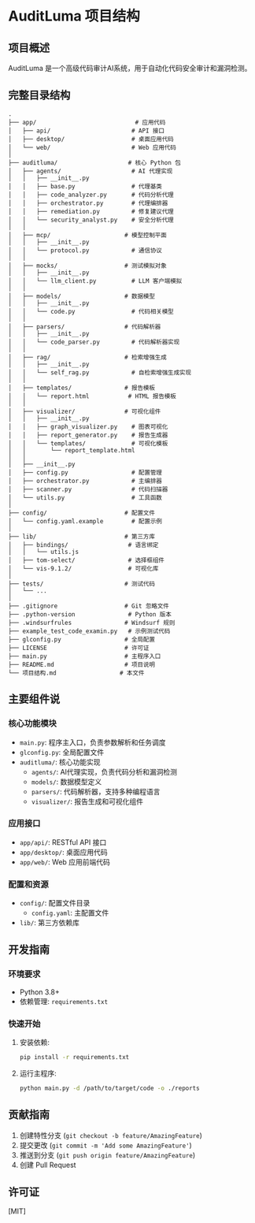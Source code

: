 # AuditLuma 项目结构

## 项目概述
AuditLuma 是一个高级代码审计AI系统，用于自动化代码安全审计和漏洞检测。

## 完整目录结构

```
.
├── app/                            # 应用代码
│   ├── api/                       # API 接口
│   ├── desktop/                   # 桌面应用代码
│   └── web/                       # Web 应用代码
│
├── auditluma/                    # 核心 Python 包
│   ├── agents/                    # AI 代理实现
│   │   ├── __init__.py
│   │   ├── base.py                # 代理基类
│   │   ├── code_analyzer.py       # 代码分析代理
│   │   ├── orchestrator.py        # 代理编排器
│   │   ├── remediation.py         # 修复建议代理
│   │   └── security_analyst.py    # 安全分析代理
│   │
│   ├── mcp/                     # 模型控制平面
│   │   ├── __init__.py
│   │   └── protocol.py            # 通信协议
│   │
│   ├── mocks/                   # 测试模拟对象
│   │   ├── __init__.py
│   │   └── llm_client.py          # LLM 客户端模拟
│   │
│   ├── models/                  # 数据模型
│   │   ├── __init__.py
│   │   └── code.py                # 代码相关模型
│   │
│   ├── parsers/                 # 代码解析器
│   │   ├── __init__.py
│   │   └── code_parser.py         # 代码解析器实现
│   │
│   ├── rag/                     # 检索增强生成
│   │   ├── __init__.py
│   │   └── self_rag.py            # 自检索增强生成实现
│   │
│   ├── templates/               # 报告模板
│   │   └── report.html           # HTML 报告模板
│   │
│   ├── visualizer/              # 可视化组件
│   │   ├── __init__.py
│   │   ├── graph_visualizer.py    # 图表可视化
│   │   ├── report_generator.py    # 报告生成器
│   │   └── templates/             # 可视化模板
│   │       └── report_template.html
│   │
│   ├── __init__.py
│   ├── config.py                  # 配置管理
│   ├── orchestrator.py            # 主编排器
│   ├── scanner.py                 # 代码扫描器
│   └── utils.py                   # 工具函数
│
├── config/                      # 配置文件
│   └── config.yaml.example        # 配置示例
│
├── lib/                         # 第三方库
│   ├── bindings/                 # 语言绑定
│   │   └── utils.js
│   ├── tom-select/               # 选择框组件
│   └── vis-9.1.2/                # 可视化库
│
├── tests/                       # 测试代码
│   └── ...
│
├── .gitignore                   # Git 忽略文件
├── .python-version               # Python 版本
├── .windsurfrules               # Windsurf 规则
├── example_test_code_examin.py   # 示例测试代码
├── glconfig.py                  # 全局配置
├── LICENSE                      # 许可证
├── main.py                      # 主程序入口
├── README.md                    # 项目说明
└── 项目结构.md                  # 本文件
```

## 主要组件说

### 核心功能模块
- `main.py`: 程序主入口，负责参数解析和任务调度
- `glconfig.py`: 全局配置文件
- `auditluma/`: 核心功能实现
  - `agents/`: AI代理实现，负责代码分析和漏洞检测
  - `models/`: 数据模型定义
  - `parsers/`: 代码解析器，支持多种编程语言
  - `visualizer/`: 报告生成和可视化组件

### 应用接口
- `app/api/`: RESTful API 接口
- `app/desktop/`: 桌面应用代码
- `app/web/`: Web 应用前端代码

### 配置和资源
- `config/`: 配置文件目录
  - `config.yaml`: 主配置文件
- `lib/`: 第三方依赖库

## 开发指南

### 环境要求
- Python 3.8+
- 依赖管理: `requirements.txt`

### 快速开始

1. 安装依赖:
   ```bash
   pip install -r requirements.txt
   ```

2. 运行主程序:
   ```bash
   python main.py -d /path/to/target/code -o ./reports
   ```

## 贡献指南

1. 创建特性分支 (`git checkout -b feature/AmazingFeature`)
2. 提交更改 (`git commit -m 'Add some AmazingFeature'`)
3. 推送到分支 (`git push origin feature/AmazingFeature`)
4. 创建 Pull Request

## 许可证
[MIT]
